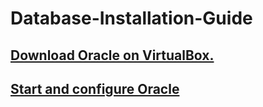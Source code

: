 # Database-Installation-Guide
## [Download Oracle on VirtualBox.](Descargarmos.md)
## [Start and configure Oracle](configuracion.md) 
